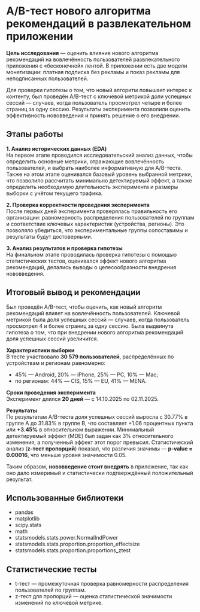 # A/B-тест нового алгоритма рекомендаций в развлекательном приложении

**Цель исследования** — оценить влияние нового алгоритма рекомендаций на вовлечённость пользователей развлекательного приложения с «бесконечной» лентой. В приложении есть две модели монетизации: платная подписка без рекламы и показ рекламы для неподписанных пользователей.

Для проверки гипотезы о том, что новый алгоритм повышает интерес к контенту, был проведён A/B-тест с ключевой метрикой доли успешных сессий — случаев, когда пользователь просмотрел четыре и более страниц за одну сессию. Результаты эксперимента позволили оценить эффективность нововведения и принять решение о его внедрении.

## Этапы работы

**1. Анализ исторических данных (EDA)**   
На первом этапе проводился исследовательский анализ данных, чтобы определить основные метрики, отражающие вовлечённость пользователей, и выбрать наиболее информативную для A/B-теста. Также на этом этапе оценивался базовый уровень выбранной метрики, что позволило рассчитать минимально детектируемый эффект, а также определить необходимую длительность эксперимента и размеры выборки с учётом текущего трафика.

**2. Проверка корректности проведения эксперимента**  
После первых дней эксперимента проверялась правильность его организации: равномерность распределения пользователей по группам и соответствие ключевых характеристик (устройства, регионы). Это позволяло убедиться, что экспериментальные группы сопоставимы и результаты будут достоверными.

**3. Анализ результатов и проверка гипотезы**  
На финальном этапе проводилась проверка гипотезы с помощью статистических тестов, оценивался эффект нового алгоритма рекомендаций, делались выводы о целесообразности внедрения нововведения.


## Итоговый вывод и рекомендации

Был проведён A/B-тест, чтобы оценить, как новый алгоритм рекомендаций влияет на вовлечённость пользователей. Ключевой метрикой была доля успешных сессий — случаев, когда пользователь просмотрел 4 и более страниц за одну сессию. Была выдвинута гипотеза о том, что при внедрении нового алгоритма рекомендаций доля успешных сессий увеличится.

**Характеристики выборки**  
В тесте участвовало **30 579 пользователей**, распределённых по устройствам и регионам равномерно: 
- 45% — Android, 20% — iPhone, 25% — PC, 10% — Mac; 
- по регионам: 44% — CIS, 15% — EU, 41% — MENA. 

**Сроки проведения эксперимента**  
Эксперимент длился **20 дней** — с 14.10.2025 по 02.11.2025.

**Результаты**  
По результатам A/B-теста доля успешных сессий выросла с 30.77% в группе A до 31.83% в группе B, что составляет +1.06 процентных пункта или **+3.45%** в относительном выражении. Минимальный детектируемый эффект (MDE) был задан как 3% относительного изменения, а полученный эффект этот порог превысил. Статистический анализ (**z-тест пропорций**) показал, что различия значимы — **p-value = 0.00016**, что меньше уровня значимости 0.05.

Таким образом, **нововведение стоит внедрять** в приложение, так как оно дало измеримый и статистически подтверждённый положительный результат.


## Использованные библиотеки

- pandas
- matplotlib
- scipy.stats
- math
- statsmodels.stats.power.NormalIndPower
- statsmodels.stats.proportion.proportion_effectsize
- statsmodels.stats.proportion.proportions_ztest


## Статистические тесты

- t-тест — промежуточная проверка равномерности распределения пользователей по группам.
- z-тест для пропорций — оценка статистической значимости изменений по ключевой метрике.
